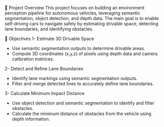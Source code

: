 📖 Project Overview
This project focuses on building an environment perception pipeline for autonomous vehicles, leveraging semantic segmentation, object detection, and depth data. The main goal is to enable self-driving cars to navigate safely by estimating drivable space, detecting lane boundaries, and identifying obstacles.

🎯 Objectives
1- Estimate 3D Drivable Space
- Use semantic segmentation outputs to determine drivable areas.
- Compute 3D coordinates (x,y,z) of pixels using depth data and camera calibration matrices.
  
2- Detect and Refine Lane Boundaries
- Identify lane markings using semantic segmentation outputs.
- Filter and merge detected lines to accurately define lane boundaries.
  
3- Calculate Minimum Impact Distance

- Use object detection and semantic segmentation to identify and filter obstacles.
- Calculate the minimum distance of obstacles from the vehicle using depth information.
